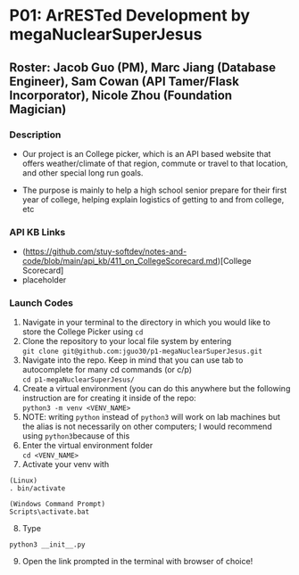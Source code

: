 # P01: ArRESTed Development by megaNuclearSuperJesus
## Roster: Jacob Guo (PM), Marc Jiang (Database Engineer), Sam Cowan (API Tamer/Flask Incorporator), Nicole Zhou (Foundation Magician)

### Description
- Our project is an College picker, which is an API based website that offers weather/climate of that region, commute or travel to that location, and other special long run goals.

- The purpose is mainly to help a high school senior prepare for their first year of college, helping explain logistics of getting to and from college, etc


### API KB Links
- (https://github.com/stuy-softdev/notes-and-code/blob/main/api_kb/411_on_CollegeScorecard.md)[College Scorecard]
- placeholder

### Launch Codes
1. Navigate in your terminal to the directory in which you would like to store the College Picker using 
```cd```
2. Clone the repository to your local file system by entering 
<br>```git clone git@github.com:jguo30/p1-megaNuclearSuperJesus.git```
3. Navigate into the repo. Keep in mind that you can use tab to autocomplete for many cd commands (or c/p)
<br>```cd p1-megaNuclearSuperJesus/```
4. Create a virtual environment (you can do this anywhere but the following instruction are for creating it inside of the repo: 
<br>```python3 -m venv <VENV_NAME>```
5. NOTE: writing `python` instead of `python3` will work on lab machines but the alias is not necessarily on other computers; I would recommend using `python3`because of this
6. Enter the virtual environment folder<br>
```cd <VENV_NAME>```
7. Activate your venv with 
```
(Linux)
. bin/activate

(Windows Command Prompt)
Scripts\activate.bat
```
8. Type 
```
python3 __init__.py
```
9. Open the link prompted in the terminal with browser of choice!
